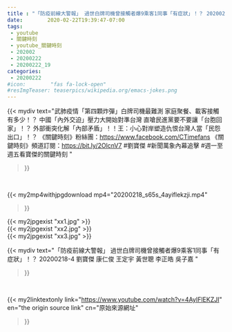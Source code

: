 ```yaml
---
title : "「防疫前線大警報」 過世白牌司機曾接觸者爆9乘客1同事「有症狀」！？ 20200218-4 劉寶傑 康仁俊 王定宇 黃世聰 李正皓 吳子嘉 "
date:        2020-02-22T19:39:47-07:00
tags:
 - youtube
 - 關鍵時刻
 - youtube_關鍵時刻
 - 202002
 - 20200222
 - 20200222_19
categories:
 - 20200222
#icon:        "fas fa-lock-open"
#resImgTeaser: teaserpics/wikipedia.org/emacs-jokes.png
---
```


{{< mydiv text="武肺疫情「第四顆炸彈」白牌司機最難測 家庭聚餐、載客接觸有多少！？ 中國「內外交迫」壓力大開始對準台灣 直嗆民進黨要不要讓「台胞回家」！？ 外部衝突化解「內部矛盾」！！王：小心對岸塑造仇恨台灣人當「民怨出口」！？  《關鍵時刻》粉絲團：https://www.facebook.com/CTimefans 《關鍵時刻》頻道訂閱：https://bit.ly/2OlcnV7  #劉寶傑 #新聞萬象內幕追擊 #週一至週五看寶傑的關鍵時刻 "
>}}
<br>


{{< my2mp4withjpgdownload mp4="20200218_s65s_4ayiflekzji.mp4"
>}}

{{< my2jpgexist "xx1.jpg" >}}<br>
{{< my2jpgexist "xx2.jpg" >}}<br>
{{< my2jpgexist "xx3.jpg" >}}<br>



{{< mydiv text="「防疫前線大警報」 過世白牌司機曾接觸者爆9乘客1同事「有症狀」！？ 20200218-4 劉寶傑 康仁俊 王定宇 黃世聰 李正皓 吳子嘉 "
>}}
<br>

{{< my2linktextonly link="https://www.youtube.com/watch?v=4AyIFlEKZJI"
en="the origin source link" cn="原始來源網址"
>}}


<br>

